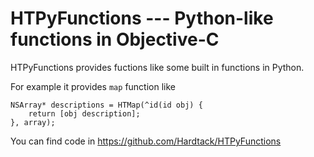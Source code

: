 HTPyFunctions --- Python-like functions in Objective-C
======================================================

HTPyFunctions provides fuctions like some built in functions in Python. 

For example it provides `map` function like

    NSArray* descriptions = HTMap(^id(id obj) {
        return [obj description];
    }, array);

You can find code in https://github.com/Hardtack/HTPyFunctions
